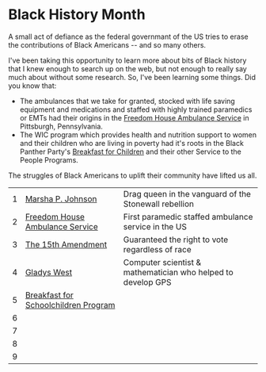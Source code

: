 # Black History Month

A small act of defiance as the federal governmant of the US tries to erase the contributions of Black Americans -- and so many others.

I've been taking this opportunity to learn more about bits of Black history that I knew enough to search up on the web, but not enough to really say much about without some research. So, I've been learning some things. Did you know that:

* The ambulances that we take for granted, stocked with life saving equipment and medications and staffed with highly trained paramedics or EMTs had their origins in the [Freedom House Ambulance Service](2025/02.md) in Pittsburgh, Pennsylvania.
* The WIC program which provides health and nutrition support to women and their children who are living in poverty had it's roots in the Black Panther Party's [Breakfast for Children](2025/05.md) and their other Service to the People Programs.

The struggles of Black Americans to uplift their community have lifted us all.

|  |                                                    |                                                                 |
|--|----------------------------------------------------|-----------------------------------------------------------------|
| 1| [Marsha P. Johnson](2025/01.md)                    | Drag queen in the vanguard of the Stonewall rebellion           |
| 2| [Freedom House Ambulance Service](2025/02.md)      | First paramedic staffed ambulance service in the US             |
| 3| [The 15th Amendment](2025/03.md)                   | Guaranteed the right to vote regardless of race                 |
| 4| [Gladys West](2025/04.md)                          | Computer scientist & mathematician who helped to develop GPS    |
| 5| [Breakfast for Schoolchildren Program](2025/05.md) |  |
| 6| [](2025/06.md) ||
| 7| [](2025/07.md) ||
| 8| [](2025/08.md) ||
| 9| [](2025/09.md) ||
